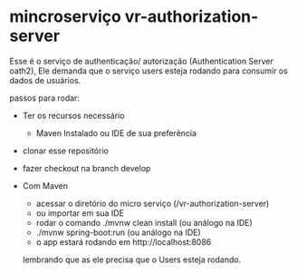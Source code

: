 # mincroserviço vr-authorization-server


Esse é o serviço de authenticação/ autorização (Authentication Server oath2),  Ele demanda que o serviço users esteja rodando para consumir os dados de usuários.  

passos para rodar:

* Ter os recursos necessário
    - Maven Instalado ou IDE de sua preferência 
    
* clonar esse repositório
* fazer checkout na branch develop
* Com Maven
    - acessar o diretório do micro serviço (/vr-authorization-server)
    - ou importar em sua IDE
    - rodar o comando ./mvnw clean install (ou análogo na IDE)
    - ./mvnw spring-boot:run (ou análogo na IDE)
    -  o app estará rodando em http://localhost:8086

    
    lembrando que as ele precisa que o Users esteja rodando.
